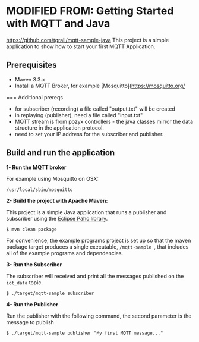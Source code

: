 # MODIFIED FROM: Getting Started with MQTT and Java

https://github.com/tgrall/mqtt-sample-java
This project is a simple application to show how to start your first MQTT Application.

## Prerequisites

* Maven 3.3.x
* Install a MQTT Broker, for example [Mosquitto](https://mosquitto.org/
    
	
===
Additional prereqs
* for subscriber (recording) a file called "output.txt" will be created
* in replaying (publisher), need a file called "input.txt"
* MQTT stream is from pozyx controllers - the java classes mirror the data structure in the application protocol.
* need to set your IP address for the subscriber and publisher.

    
## Build and run the application

**1- Run the MQTT broker**

For example using Mosquitto on OSX:

```
/usr/local/sbin/mosquitto
```


**2- Build the project with Apache Maven:**

This project is a simple Java application that runs a publisher and subscriber using the [Eclipse Paho library](https://eclipse.org/paho/).


```
$ mvn clean package
```

For convenience, the example programs project is set up so that the maven package target produces a single executable, 
`/mqtt-sample `, that includes all of the example programs and dependencies.


**3- Run the Subscriber**

The subscriber will received and print all the messages published on the `iot_data` topic.

```
$ ./target/mqtt-sample subscriber
```

**4- Run the Publisher**

Run the publisher with the following command, the second parameter is the message to publish

```
$ ./target/mqtt-sample publisher "My first MQTT message..."
```